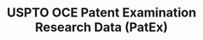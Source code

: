 ---
layout: default
bigquery: https://console.cloud.google.com/bigquery?p=patents-public-data&d=uspto_oce_pair&page=dataset
citation: 'Graham, S. Marco, A., and Miller, A. (2015). “The USPTO Patent Examination
  Research Dataset: A Window on the Process of Patent Examination.”'
contributors: Graham, S. Marco, A., Miller, A.
cost: None
description: The latest version of PatEx (referred to below as the 2020 release) contains
  detailed information on nearly 11.9 million publicly-viewable provisional and non-provisional
  patent applications to the USPTO and over 4.6 million Patent Cooperation Treaty
  (PCT) applications. It is based on data that OCE downloaded from the Patent Examination
  Data System (PEDS) in April, 2021. The PEDS data are sourced from Public PAIR. The
  first time that OCE used PEDS as the basis of PatEx was for the 2019 release. We
  took the PEDS data and organized it into the familiar PatEx data files, which are
  based on the organization of the Public PAIR portal. The data files include information
  on each application’s characteristics, prosecution history, continuation history,
  claims of foreign priority, patent term adjustment history, publication history,
  and correspondence address information.
documentation: 'For the 2019 and later releases, new technical documentation is available
  https://www.uspto.gov/sites/default/files/documents/PatEx-2019-Technical-Doc.pdf


  A document describing the 2014-2017 data sets is available and can be cited as:
  Graham, Stuart J.H. and Marco, Alan C. and Miller, Richard, The USPTO Patent Examination
  Research Dataset: A Window on the Process of Patent Examination (November 30, 2015).
  Available at SSRN: https://ssrn.com/abstract=2702637.'
last_edit: Mon, 04 Apr 2022 19:06:22 GMT
location: https://www.uspto.gov/ip-policy/economic-research/research-datasets/patent-examination-research-dataset-public-pair
maintained_by: EconomicsData@uspto.gov
related_publications: https://ssrn.com/abstract=29956744, https://ssrn.com/abstract=2702637
schema_fields: '[''correspondence_city'', ''patent_number'', ''patent_issue_date'',
  ''examiner_name_last'', ''child_filing_date'', ''parent_application_number'', ''correspondence_street_line_1'',
  ''status_description'', ''application_number_pair'', ''filing_date'', ''small_entity_indicator'',
  ''correspondence_name_line_2'', ''uspc_subclass'', ''disposal_type'', ''inventor_name_last'',
  ''recorded_date'', ''inventor_region_code'', ''correspondence_street_line_2'', ''correspondence_country_name'',
  ''appl_status_date'', ''parent_country'', ''foreign_parent_date'', ''inventor_name_first'',
  ''application_number'', ''event_description'', ''inventor_country_code'', ''appl_status_code'',
  ''correspondence_region_code'', ''event_code'', ''inventor_country_name'', ''correspondence_postal_code'',
  ''confirm_number'', ''customer_number'', ''file_location'', ''examiner_id'', ''foreign_parent_id'',
  ''examiner_art_unit'', ''inventor_name_middle'', ''child_application_number'', ''sequence_number'',
  ''correspondence_country_code'', ''abandon_date'', ''earliest_pgpub_number'', ''examiner_name_first'',
  ''status_code'', ''wipo_pub_date'', ''aia_first_to_file'', ''invention_subject_matter'',
  ''wipo_pub_number'', ''continuation_type'', ''parent_country_code'', ''correspondence_region_name'',
  ''uspc_class'', ''examiner_name_middle'', ''inventor_address_type'', ''atty_docket_number'',
  ''invention_title'', ''parent_filing_date'', ''earliest_pgpub_date'', ''application_type'',
  ''correspondence_name_line_1'', ''inventor_rank'', ''file_location_date'']'
shortname: patex
tags:
- patents
- legal
- history
terms_of_use: 'USPTO’s online databases are not designed or intended to be a source
  for bulk downloads of USPTO data when accessed through the website’s interfaces.
  Individuals, companies, IP addresses, or blocks of IP addresses who, in effect,
  deny or decrease service by generating unusually high numbers of database accesses
  (searches, pages, or hits), whether generated manually or in an automated fashion,
  may be denied access to USPTO servers without notice.


  Bulk data products may be separately obtained from the USPTO, either for free or
  at the cost of dissemination. For details, see information on Electronic Bulk Data
  Products: https://www.uspto.gov/learning-and-resources/electronic-bulk-data-products'
title: USPTO OCE Patent Examination Research Data (PatEx)
uuid: 4342caa7-23af-420c-b2f6-6088f133df6a
---